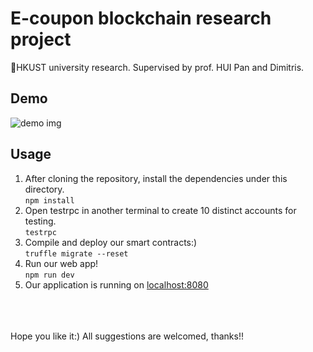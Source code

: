 # E-coupon blockchain research project
HKUST university research. Supervised by prof. HUI Pan and Dimitris.<br>

## Demo 
![demo img]('img/demo.png')
## Usage
1. After cloning the repository, install the dependencies under this directory.<br>
`npm install`
2. Open testrpc in another terminal to create 10 distinct accounts for testing.<br>
`testrpc`
3. Compile and deploy our smart contracts:)<br>`truffle migrate --reset`
4. Run our web app! <br>
`npm run dev`
5. Our application is running on [localhost:8080](localhost:8080)
<br>
<br>
<br>
Hope you like it:)
All suggestions are welcomed, thanks!!